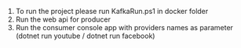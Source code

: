 1. To run the project please run KafkaRun.ps1 in docker folder
2. Run the web api for producer 
3. Run the consumer console app with providers names as parameter (dotnet run youtube / dotnet run facebook)
